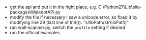 - get the api and put it in the right place,
  e.g. C:\Python27\Lib\site-packages\WalabotAPI.py
- modify the file if necessary
  I saw a unicode error, so fixed it by modifying line 29 (last line of Init()): "s/libPath/str(libPath)"
- run wall-scanner.py, switch the `profile` setting if desired
- run the official examples